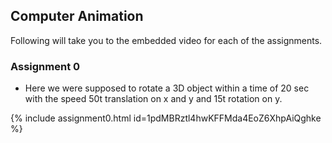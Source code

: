 ## Computer Animation

Following will take you to the embedded video for each of the assignments.


### Assignment 0

- Here we were supposed to rotate a 3D object within a time of 20 sec with the speed 50t translation on x and y and 15t rotation on y.

{% include assignment0.html id=1pdMBRztl4hwKFFMda4EoZ6XhpAiQghke %}
